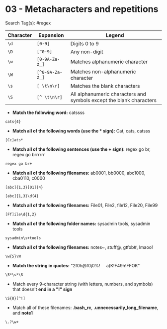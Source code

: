 # 03 - Metacharacters and repetitions

Search Tag(s): #regex

|Character|Expansion|Legend|
|---------|---------|------|
|`\d`|`[0-9]`|Digits 0 to 9|
|`\D`|`[^0-9]`|Any non-digit|
|`\w`|`[0-9A-Za-z_]`|Matches alphanumeric character|
|`\W`|`[^0-9A-Za-z_]`|Matches non-alphanumeric character|
|`\s`|`[ \t\n\r]`|Matches the blank characters|
|`\S`|`[^ \t\n\r]`|All alphanumeric characters and symbols except the blank characters|

- **Match the following word:** catssss

`cats{4}`

- **Match all of the following words (use the * sign):** Cat, cats, catsss

`[Cc]ats*`

- **Match all of the following sentences (use the + sign):** regex go br, regex go brrrrrr

`regex go br+`

- **Match all of the following filenames:** ab0001, bb0000, abc1000, cba0110, c0000

`[abc]{1,3}[01]{4}`

`[abc]{1,3}\d{4}`

- **Match all of the following filenames:** File01, File2, file12, File20, File99

`[Ff]ile\d{1,2}`

- **Match all of the following folder names:** sysadmin tools, sysadmin     tools

`sysadmin\s+tools`

- **Match all of the following filenames:** notes~, stuff@, gtfob#, lmaoo!

`\w{5}\W`

- **Match the string in quotes:** "2f0h@f0j0%!     a)K!F49h!FFOK"

`\S*\s*\S`

- Match every 9-character string (with letters, numbers, and symbols) that doesn't **end in a "!" sign**

`\S{8}[^!]`

- Match all of these filenames: **.bash_rc**, **.unnecessarily_long_filename**, and **note1**

`\.?\w+`